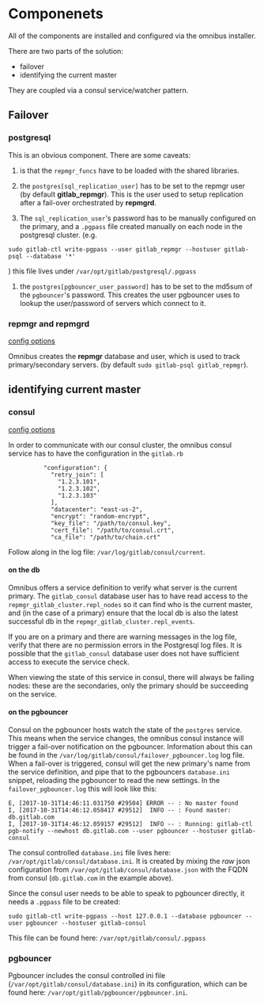 # Componenets

All of the components are installed and configured via the omnibus installer.

There are two parts of the solution:
* failover
* identifying the current master

They are coupled via a consul service/watcher pattern.

## Failover
### postgresql
This is an obvious component. There are some caveats:

1. is that the `repmgr_funcs` have to be loaded with the shared libraries.

1. the `postgres[sql_replication_user]` has to be set to the repmgr user 
(by default **gitlab_repmgr**). This is the user used to setup replication 
after a fail-over orchestrated by **repmgrd**. 

1. The `sql_replication_user`'s password has to be manually configured on 
the primary, and a `.pgpass` file created manually on each node in the 
postgresql cluster. 
(e.g.
```
sudo gitlab-ctl write-pgpass --user gitlab_repmgr --hostuser gitlab-psql --database '*'
```
) this file lives under `/var/opt/gitlab/postgresql/.pgpass`

1. the `postgres[pgbouncer_user_password]` has to be set to the md5sum of 
the `pgbouncer`'s password. This creates the user pgbouncer uses to lookup the 
user/password of servers which connect to it.

### repmgr and repmgrd

[config options](https://gitlab.com/gitlab-org/omnibus-gitlab/blob/master/files/gitlab-config-template/gitlab.rb.template#L1638)

Omnibus creates the **repmgr** database and user, which is used to track primary/secondary 
servers. (by default `sudo gitlab-psql gitlab_repmgr`).

## identifying current master

### consul

[config options](https://gitlab.com/gitlab-org/omnibus-gitlab/blob/master/files/gitlab-config-template/gitlab.rb.template#L1683)

In order to communicate with our consul cluster, the omnibus consul service has to have the 
configuration in the `gitlab.rb`

```
          "configuration": {                         
            "retry_join": [                          
              "1.2.3.101",                        
              "1.2.3.102",                        
              "1.2.3.103"                         
            ],                                       
            "datacenter": "east-us-2",               
            "encrypt": "random-encrypt",                                                
            "key_file": "/path/to/consul.key",                                             
            "cert_file": "/path/to/consul.crt",                                              
            "ca_file": "/path/to/chain.crt"
```
Follow along in the log file: `/var/log/gitlab/consul/current`.

#### on the db

Omnibus offers a service definition to verify what server is the current primary. The `gitlab_consul` 
database user has to have read access to the `repmgr_gitlab_cluster.repl_nodes` so it can 
find who is the current master, and (in the case of a primary) ensure that the local db 
is also the latest successful db in the `repmgr_gitlab_cluster.repl_events`. 

If you are on a primary and there are warning messages in the log file, verify that there are no permission 
errors in the Postgresql log files. It is possible that the `gitlab_consul` database user does not 
have sufficient access to execute the service check.

When viewing the state of this service in consul, there will always be failing nodes: these are the 
secondaries, only the primary should be succeeding on the service.

#### on the pgbouncer

Consul on the pgbouncer hosts watch the state of the `postgres` service. This means when the service 
changes, the omnibus consul instance will trigger a fail-over notification on the pgbouncer. Information 
about this can be found in the `/var/log/gitlab/consul/failover_pgbouncer.log` log file. When a fail-over 
is triggered, consul will get the new primary's name from the service definition, and pipe that to the 
pgbouncers `database.ini` snippet, reloading the pgbouncer to read the new settings. In the `failover_pgbouncer.log` 
this will look like this:

```
E, [2017-10-31T14:46:11.031750 #29504] ERROR -- : No master found
I, [2017-10-31T14:46:12.058417 #29512]  INFO -- : Found master: db.gitlab.com
I, [2017-10-31T14:46:12.059157 #29512]  INFO -- : Running: gitlab-ctl pgb-notify --newhost db.gitlab.com --user pgbouncer --hostuser gitlab-consul
```

The consul controlled `database.ini` file lives here: `/var/opt/gitlab/consul/database.ini`. It is created 
by mixing the *raw* json configuration from `/var/opt/gitlab/consul/database.json` with the FQDN from consul 
(`db.gitlab.com` in the example above).

Since the consul user needs to be able to speak to pgbouncer directly, it needs a `.pgpass` file to be created:

```
sudo gitlab-ctl write-pgpass --host 127.0.0.1 --database pgbouncer --user pgbouncer --hostuser gitlab-consul
```

This file can be found here: `/var/opt/gitlab/consul/.pgpass`

### pgbouncer

Pgbouncer includes the consul controlled ini file (`/var/opt/gitlab/consul/database.ini`) in its configuration, 
which can be found here: `/var/opt/gitlab/pgbouncer/pgbouncer.ini`.



